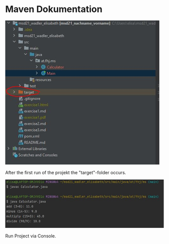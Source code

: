 # Maven Dokumentation

![](resources/images/screenMaven.JPG)

After the first run of the projekt the "target"-folder occurs.

![](resources/images/screenMavenRunCal.JPG)

Run Project via Console.